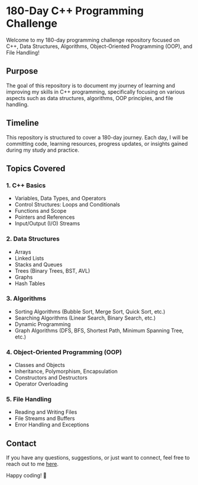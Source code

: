 # 180-Day C++ Programming Challenge

Welcome to my 180-day programming challenge repository focused on C++, Data Structures, Algorithms, Object-Oriented Programming (OOP), and File Handling!

## Purpose
The goal of this repository is to document my journey of learning and improving my skills in C++ programming, specifically focusing on various aspects such as data structures, algorithms, OOP principles, and file handling.

## Timeline
This repository is structured to cover a 180-day journey. Each day, I will be committing code, learning resources, progress updates, or insights gained during my study and practice.

## Topics Covered
### 1. C++ Basics
- Variables, Data Types, and Operators
- Control Structures: Loops and Conditionals
- Functions and Scope
- Pointers and References
- Input/Output (I/O) Streams

### 2. Data Structures
- Arrays
- Linked Lists
- Stacks and Queues
- Trees (Binary Trees, BST, AVL)
- Graphs
- Hash Tables

### 3. Algorithms
- Sorting Algorithms (Bubble Sort, Merge Sort, Quick Sort, etc.)
- Searching Algorithms (Linear Search, Binary Search, etc.)
- Dynamic Programming
- Graph Algorithms (DFS, BFS, Shortest Path, Minimum Spanning Tree, etc.)

### 4. Object-Oriented Programming (OOP)
- Classes and Objects
- Inheritance, Polymorphism, Encapsulation
- Constructors and Destructors
- Operator Overloading

### 5. File Handling
- Reading and Writing Files
- File Streams and Buffers
- Error Handling and Exceptions

## Contact
If you have any questions, suggestions, or just want to connect, feel free to reach out to me [here](mailto:architkushmail1@gmail.com).

Happy coding! 🚀
